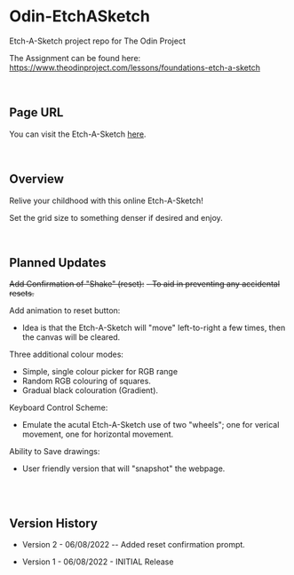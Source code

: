 # Odin-EtchASketch
Etch-A-Sketch project repo for The Odin Project


The Assignment can be found here:<br>
https://www.theodinproject.com/lessons/foundations-etch-a-sketch


<br>

## Page URL
You can visit the Etch-A-Sketch [here](https://gimboidgit.github.io/Odin-EtchASketch/ "Etch-A-Sketch!").

<br>

## Overview
Relive your childhood with this online Etch-A-Sketch!

Set the grid size to something denser if desired and enjoy.


<br>


## Planned Updates
~~Add Confirmation of "Shake" (reset):~~
~~- To aid in preventing any accidental resets.~~

Add animation to reset button:
- Idea is that the Etch-A-Sketch will "move" left-to-right a few times, then the canvas will be cleared.

Three additional colour modes:
- Simple, single colour picker for RGB range
- Random RGB colouring of squares.
- Gradual black colouration (Gradient).

Keyboard Control Scheme:
- Emulate the acutal Etch-A-Sketch use of two "wheels"; one for verical movement, one for horizontal movement.

Ability to Save drawings:
- User friendly version that will "snapshot" the webpage.


<br>
<br>

## Version History

- Version 2 - 06/08/2022
-- Added reset confirmation prompt.

- Version 1 - 06/08/2022 - INITIAL Release
